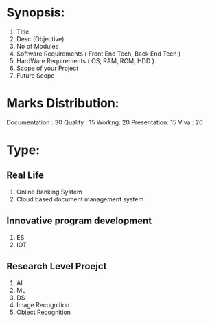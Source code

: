# Synopsis: 
1. Title
2. Desc (Objective)
3. No of Modules
4. Software Requirements ( Front End Tech, Back End Tech )
5. HardWare Requirements ( OS, RAM, ROM, HDD )
6. Scope of your Project
7. Future Scope

# Marks Distribution:
Documentation : 30
Quality : 15
Workng: 20
Presentation: 15
Viva : 20

# Type: 
## Real Life
1. Online Banking System
2. Cloud based document management system

## Innovative program development
1. ES
2. IOT

## Research Level Proejct
1. AI
2. ML
3. DS
4. Image Recognition
5. Object Recognition
